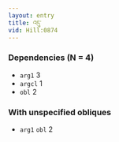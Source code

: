 ```yaml
---
layout: entry
title: འདུ་
vid: Hill:0874
---
```

### Dependencies (N = 4)
* `arg1` 3
* `argcl` 1
* `obl` 2


### With unspecified obliques
* `arg1` `obl` 2
